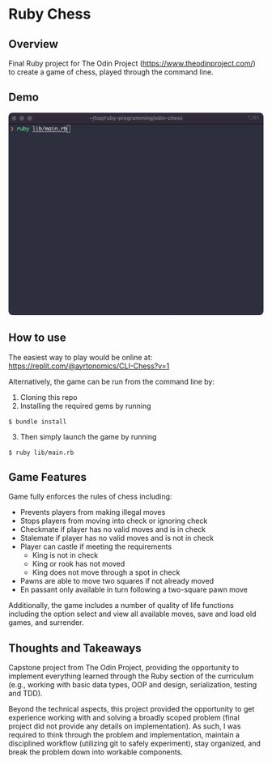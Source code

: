 # Ruby Chess

## Overview

Final Ruby project for The Odin Project (https://www.theodinproject.com/) to create a game of chess, played through the command line.

## Demo

<img src="demo/demo_game.gif" alt="short chess game" width=auto height="400px"/>

## How to use

The easiest way to play would be online at: https://replit.com/@ayrtonomics/CLI-Chess?v=1

Alternatively, the game can be run from the command line by:

1. Cloning this repo
2. Installing the required gems by running

```
$ bundle install
```
3. Then simply launch the game by running

```
$ ruby lib/main.rb
```

## Game Features

Game fully enforces the rules of chess including:
- Prevents players from making illegal moves
- Stops players from moving into check or ignoring check
- Checkmate if player has no valid moves and is in check
- Stalemate if player has no valid moves and is not in check
- Player can castle if meeting the requirements
  - King is not in check
  - King or rook has not moved
  - King does not move through a spot in check
- Pawns are able to move two squares if not already moved
- En passant only available in turn following a two-square pawn move

Additionally, the game includes a number of quality of life functions including the option select and view all available moves, save and load old games, and surrender.

## Thoughts and Takeaways

Capstone project from The Odin Project, providing the opportunity to implement everything learned through the Ruby section of the curriculum (e.g., working with basic data types, OOP and design, serialization, testing and TDD).

Beyond the technical aspects, this project provided the opportunity to get experience working with and solving a broadly scoped problem (final project did not provide any details on implementation). As such, I was required to think through the problem and implementation, maintain a disciplined workflow (utilizing git to safely experiment), stay organized, and break the problem down into workable components.
